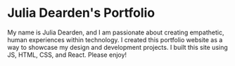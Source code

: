 # Julia Dearden's Portfolio

My name is Julia Dearden, and I am passionate about creating empathetic, human experiences within technology.
I created this portfolio website as a way to showcase my design and development projects. I built this site using JS, HTML, CSS, and React. Please enjoy!
